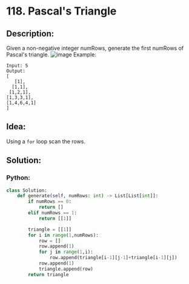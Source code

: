 # 118. Pascal's Triangle
## Description:
Given a non-negative integer numRows, generate the first numRows of Pascal's triangle.
![image](https://upload.wikimedia.org/wikipedia/commons/0/0d/PascalTriangleAnimated2.gif)
  Example:
  ```
  Input: 5
Output:
[
     [1],
    [1,1],
   [1,2,1],
  [1,3,3,1],
 [1,4,6,4,1]
]
```

## Idea:
  Using a ```for``` loop scan the rows.

## Solution:
### Python:
```python
class Solution:
    def generate(self, numRows: int) -> List[List[int]]:
        if numRows == 0:
            return []
        elif numRows == 1:
            return [[1]]

        triangle = [[1]]
        for i in range(1,numRows):
            row = []
            row.append(1)
            for j in range(1,i):
                row.append(triangle[i-1][j-1]+triangle[i-1][j])
            row.append(1)
            triangle.append(row)
        return triangle
```
